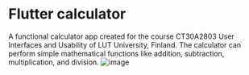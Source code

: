 # Flutter calculator
A functional calculator app created for the course CT30A2803 User Interfaces and Usability of LUT University, Finland. 
The calculator can perform simple mathematical functions like addition, subtraction, multiplication, and division.
![image](https://user-images.githubusercontent.com/68151686/203934793-b6b573af-dad3-4c28-aad1-fea04f930641.png)


